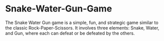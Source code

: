 # Snake-Water-Gun-Game
The Snake Water Gun game is a simple, fun, and strategic game similar to the classic Rock-Paper-Scissors. It involves three elements: Snake, Water, and Gun, where each can defeat or be defeated by the others.
